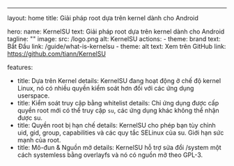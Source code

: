 ---
layout: home
title: Giải pháp root dựa trên kernel dành cho Android

hero:
  name: KernelSU
  text: Giải pháp root dựa trên kernel dành cho Android
  tagline: ""
  image:
    src: /logo.png
    alt: KernelSU
  actions:
    - theme: brand
      text: Bắt Đầu
      link: /guide/what-is-kernelsu
    - theme: alt
      text: Xem trên GitHub
      link: https://github.com/tiann/KernelSU

features:
  - title: Dựa trên Kernel
    details: KernelSU đang hoạt động ở chế độ kernel Linux, nó có nhiều quyền kiểm soát hơn đối với các ứng dụng userspace.
  - title: Kiểm soát truy cập bằng whitelist
    details: Chỉ ứng dụng được cấp quyền root mới có thể truy cập `su`, các ứng dụng khác không thể nhận được su.
  - title: Quyền root bị hạn chế
    details: KernelSU cho phép bạn tùy chỉnh uid, gid, group, capabilities và các quy tắc SELinux của su. Giới hạn sức mạnh của root.
  - title: Mô-đun & Nguồn mở
    details: KernelSU hỗ trợ sửa đổi /system một cách systemless bằng overlayfs và nó có nguồn mở theo GPL-3.

